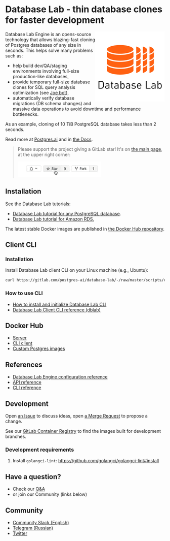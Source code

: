 # Database Lab - thin database clones for faster development

<img src="./assets/db-lab.png" align="right" border="0" />

Database Lab Engine is an opens-source technology that allows blazing-fast cloning of Postgres databases of any size in seconds. This helps solve many problems such as:
- help build dev/QA/staging environments involving full-size production-like databases,
- provide temporary full-size database clones for SQL query analysis optimization (see [Joe bot](https://gitlab.com/postgres-ai/joe)),
- automatically verify database migrations (DB schema changes) and massive data operations to avoid downtime and performance bottlenecks.

As an example, cloning of 10 TiB PostgreSQL database takes less than 2 seconds.

Read more at [Postgres.ai](https://postgres.ai) and in [the Docs](https://postgres.ai/docs).

> Please support the project giving a GitLab star! It's on [the main page](https://gitlab.com/postgres-ai/database-lab), at the upper right corner:
>
> ![Add a star](./assets/star.gif)

## Installation
See the Database Lab tutorials:
- [Database Lab tutorial for any PostgreSQL database](https://postgres.ai/docs/tutorials/database-lab-tutorial).
- [Database Lab tutorial for Amazon RDS](https://postgres.ai/docs/tutorials/database-lab-tutorial-amazon-rds),

The latest stable Docker images are published in [the Docker Hub repository](https://hub.docker.com/repository/docker/postgresai/dblab-server).

## Client CLI
### Installation
Install Database Lab client CLI on your Linux machine (e.g., Ubuntu):
```bash
curl https://gitlab.com/postgres-ai/database-lab/-/raw/master/scripts/cli_install.sh | bash
```


### How to use CLI
- [How to install and initialize Database Lab CLI](https://postgres.ai/docs/guides/cli/cli-install-init)
- [Database Lab Client CLI reference (dblab)](https://postgres.ai/docs/database-lab/cli-reference)

## Docker Hub
- [Server](https://hub.docker.com/repository/docker/postgresai/dblab-server)
- [CLI client](https://hub.docker.com/repository/docker/postgresai/dblab)
- [Custom Postgres images](https://hub.docker.com/repository/docker/postgresai/extended-postgres)

## References
- [Database Lab Engine configuration reference](https://postgres.ai/docs/database-lab/config-reference)
- [API reference](https://postgres.ai/swagger-ui/dblab/)
- [CLI reference](https://postgres.ai/docs/database-lab/cli-reference)

## Development
Open [an Issue](https://gitlab.com/postgres-ai/database-lab/-/issues) to discuss ideas, open [a Merge Request](https://gitlab.com/postgres-ai/database-lab/-/merge_requests) to propose a change.

See our [GitLab Container Registry](https://gitlab.com/postgres-ai/database-lab/container_registry) to find the images built for development branches.
<!-- TODO: SDK docs -->
<!-- TODO: Contribution guideline -->

### Development requirements
1. Install `golangci-lint`: https://github.com/golangci/golangci-lint#install

## Have a question?
- Check our [Q&A](https://postgres.ai/docs/questions-and-answers)
- or join our Community (links below)

## Community
- [Community Slack (English)](https://database-lab-team-slack-invite.herokuapp.com/)
- [Telegram (Russian)](https://t.me/databaselabru)
- [Twitter](https://twitter.com/Database_Lab)

